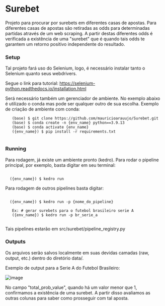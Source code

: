 # Surebet

Projeto para procurar por surebets em diferentes casas de apostas. Para diferentes casas de apostas são retiradas as odds para determinadas partidas através de um web scraping. A partir destas diferentes odds é verificada a existência de uma "surebet" que é quando tais odds te garantem um retorno positivo independente do resultado.

### Setup

Tal projeto fará uso do Selenium, logo, é necessário instalar tanto o Selenium quanto seus webdrivers.

Segue o link para tutorial: https://selenium-python.readthedocs.io/installation.html

Será necessário também um gerenciador de ambiente. No exemplo abaixo é utilizado o conda mas pode ser qualquer outro de sua escolha.
Exemplo de criação de ambiente com conda:

~~~~~~~~~~~~~~~~~~~~~~~
   (base) $ git clone https://github.com/mauricioarauujo/Surebet.git
   (base) $ conda create -n {env_name} python==3.9.13
   (base) $ conda activate {env_name} 
   ({env_name}) $ pip install -r requirements.txt
   
~~~~~~~~~~~~~~~~~~~~~~~

### Running

Para rodagem, já existe um ambiente pronto (kedro). Para rodar o pipeline principal, por exemplo, basta digitar em seu terminal:

~~~~~~~~~~~~~~~~~~~~~~~

  ({env_name}) $ kedro run

~~~~~~~~~~~~~~~~~~~~~~~

Para rodagem de outros pipelines basta digitar:

~~~~~~~~~~~~~~~~~~~~~~~

  ({env_name}) $ kedro run -p {nome_do_pipeline}
   
   Ex: # gerar surebets para o futebol brasileiro serie A
   ({env_name}) $ kedro run -p br_serie_a 
   
~~~~~~~~~~~~~~~~~~~~~~~

Tais pipelines estarão em src/surebet/pipeline_registry.py

### Outputs

Os arquivos serão salvos localmente em suas devidas camadas (raw, output, etc.) dentro do diretório data/.

Exemplo de output para a Serie A do Futebol Brasileiro:

![image](https://user-images.githubusercontent.com/58861384/199152651-92f53bed-66d8-4bb1-bef9-5fec1dd4aba4.png)

No campo "total_prob_value", quando há um valor menor que 1, confirmamos a existência de uma surebet. A partir disso avaliamos as outras colunas para saber como prosseguir com tal aposta.
